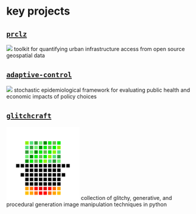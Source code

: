 # key projects

## [`prclz`](https://github.com/mansueto-institute/prclz) 

<img src="https://github.com/mansueto-institute/prclz/blob/master/docs/logo.svg" width="192"> 
toolkit for quantifying urban infrastructure access from open source geospatial data

## [`adaptive-control`](https://github.com/mansueto-institute/adaptive-control)
<img src="https://github.com/mansueto-institute/adaptive-control/blob/master/docs/logo.svg" width="192"> 
stochastic epidemiological framework for evaluating public health and economic impacts of policy choices 


## [`glitchcraft`](https://github.com/satejsoman/glitchcraft)
<img src="https://github.com/satejsoman/glitchcraft/blob/master/logo/logo.png" width="192">
collection of glitchy, generative, and procedural generation image manipulation techniques in python
